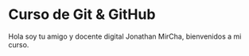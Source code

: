 # Curso de __Git__ & __GitHub__

Hola soy tu amigo y docente digital Jonathan MirCha, bienvenidos a mi curso.